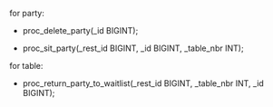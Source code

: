 for party:

* proc_delete_party(_id BIGINT);

* proc_sit_party(_rest_id BIGINT, _id BIGINT, _table_nbr INT);

for table:

* proc_return_party_to_waitlist(_rest_id BIGINT, _table_nbr INT, _id BIGINT);
